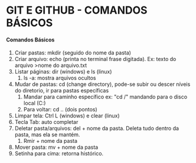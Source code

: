 # GIT E GITHUB - COMANDOS BÁSICOS



#### Comandos Básicos

1. Criar pastas: mkdir (seguido do nome da pasta)
2. Criar arquivo: echo (printa no terminal frase digitada). Ex: texto do arquivo >nome do arquivo.txt
3. Listar páginas: dir (windows) e ls (linux)
   1. ls -a: mostra arquivos ocultos
4. Mudar de pastas: cd (change directory), pode-se subir ou descer níveis do diretorio, ir para pastas específicas
   1. Mandar para caminho específico ex: "cd /" mandando para o disco local (C:)
   2. Para voltar: cd .. (dois pontos)
5. Limpar tela: Ctrl L (windows) e clear (linux)
6. Tecla Tab: auto completar
7. Deletar pasta/arquivos: del + nome da pasta. Deleta tudo dentro da pasta, mas ela se mantém.
   1. Rmir + nome da pasta
8. Mover pasta: mv + nome da pasta
9. Setinha para cima: retorna histórico.